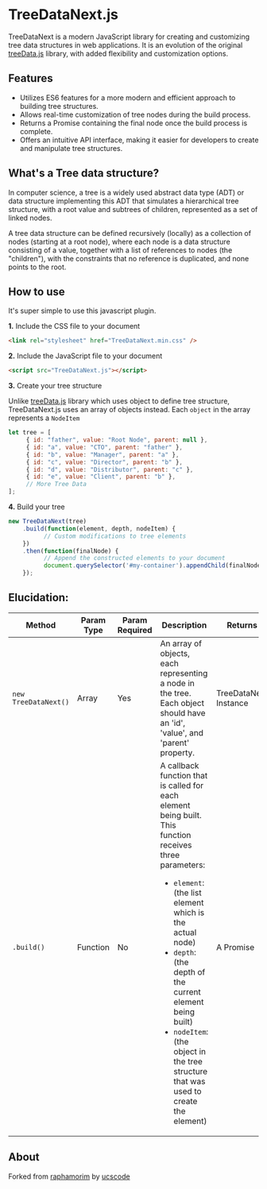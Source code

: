 # TreeDataNext.js

TreeDataNext is a modern JavaScript library for creating and customizing tree data structures in web applications. It is an evolution of the original [treeData.js](https://github.com/raphamorim/treeData.js) library, with added flexibility and customization options.

## Features

- Utilizes ES6 features for a more modern and efficient approach to building tree structures.
- Allows real-time customization of tree nodes during the build process.
- Returns a Promise containing the final node once the build process is complete.
- Offers an intuitive API interface, making it easier for developers to create and manipulate tree structures.

## What's a Tree data structure?

In computer science, a tree is a widely used abstract data type (ADT) or data structure implementing this ADT that simulates a hierarchical tree structure, with a root value and subtrees of children, represented as a set of linked nodes.

A tree data structure can be defined recursively (locally) as a collection of nodes (starting at a root node), where each node is a data structure consisting of a value, together with a list of references to nodes (the "children"), with the constraints that no reference is duplicated, and none points to the root.

## How to use

It's super simple to use this javascript plugin.

**1.** Include the CSS file to your document

```html
<link rel="stylesheet" href="TreeDataNext.min.css" />
```

**2.** Include the JavaScript file to your document

```html
<script src="TreeDataNext.js"></script>
```

**3.** Create your tree structure

Unlike [treeData.js](https://github.com/raphamorim/treeData.js) library which uses object to define tree structure, TreeDataNext.js uses an array of objects instead.
Each `object` in the array represents a `NodeItem`

```javascript
let tree = [
     { id: "father", value: "Root Node", parent: null },
     { id: "a", value: "CTO", parent: "father" },
     { id: "b", value: "Manager", parent: "a" },
     { id: "c", value: "Director", parent: "b" },
     { id: "d", value: "Distributor", parent: "c" },
     { id: "e", value: "Client", parent: "b" },
     // More Tree Data
];
```

**4.** Build your tree

```javascript
new TreeDataNext(tree)
    .build(function(element, depth, nodeItem) {
          // Custom modifications to tree elements
    })
    .then(function(finalNode) {
          // Append the constructed elements to your document
          document.querySelector('#my-container').appendChild(finalNode);
    });
```

## Elucidation:

<table>
  <thead>
    <tr>
      <th>Method</th>
      <th>Param Type</th>
      <th>Param Required</th>
      <th>Description</th>
      <th>Returns</th>
    </tr>
  </thead>
  <tbody>
    <tr>
      <td>
          <code>new TreeDataNext()</code>
     </td>
      <td>Array</td>
      <td>Yes</td>
      <td>
          An array of objects, each representing a node in the tree. <br>
          Each object should have an 'id', 'value', and 'parent' property.
      </td>
      <td>
          TreeDataNext Instance
      </td>
    </tr>
    <tr>
      <td>
          <code>.build()</code>
     </td>
      <td>Function</td>
      <td>No</td>
      <td>
          A callback function that is called for each element being built. This function receives three parameters: <br>
          <ul>
               <li><code>element</code>: (the list element which is the actual node)</li> 
               <li><code>depth</code>: (the depth of the current element being built)</li>
               <li><code>nodeItem</code>: (the object in the tree structure that was used to create the element)</li>
          </ul>
      </td>
      <td>
          A Promise
      </td>
    </tr>
  </tbody>
</table>

## About

Forked from [raphamorim](http://github.com/raphamorim) by [ucscode](http://github.com/ucscode)
